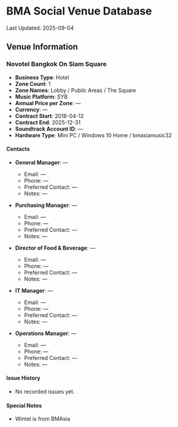 # BMA Social Venue Database

Last Updated: 2025-09-04

## Venue Information

### Novotel Bangkok On Siam Square
- **Business Type**: Hotel
- **Zone Count**: 1
- **Zone Names**: Lobby / Pubilc Areas / The Square
- **Music Platform**: SYB
- **Annual Price per Zone**: —
- **Currency**: —
- **Contract Start**: 2018-04-12
- **Contract End**: 2025-12-31
- **Soundtrack Account ID**: —
- **Hardware Type**: Mini PC / Windows 10 Home / bmasiamusic32

#### Contacts
- **General Manager**: —
  - Email: —
  - Phone: —
  - Preferred Contact: —
  - Notes: —

- **Purchasing Manager**: —
  - Email: —
  - Phone: —
  - Preferred Contact: —
  - Notes: —

- **Director of Food & Beverage**: —
  - Email: —
  - Phone: —
  - Preferred Contact: —
  - Notes: —

- **IT Manager**: —
  - Email: —
  - Phone: —
  - Preferred Contact: —
  - Notes: —

- **Operations Manager**: —
  - Email: —
  - Phone: —
  - Preferred Contact: —
  - Notes: —

#### Issue History
- No recorded issues yet.

#### Special Notes
- Wintel is from BMAsia
